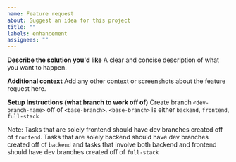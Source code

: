 ```yaml
---
name: Feature request
about: Suggest an idea for this project
title: ""
labels: enhancement
assignees: ""
---
```


**Describe the solution you'd like**
A clear and concise description of what you want to happen.

**Additional context**
Add any other context or screenshots about the feature request here.

**Setup Instructions (what branch to work off of)**
Create branch `<dev-branch-name>` off of `<base-branch>`. `<base-branch>` is either `backend`, `frontend`, `full-stack`

Note: Tasks that are solely frontend should have dev branches created off of `frontend`. Tasks that are solely backend should have dev branches created off of `backend` and tasks that involve both backend and frontend should have dev branches created off of `full-stack`

